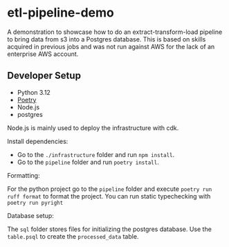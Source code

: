 # etl-pipeline-demo
A demonstration to showcase how to do an extract-transform-load pipeline to bring data from s3 into a Postgres database.
This is based on skills acquired in previous jobs and was not run against AWS for the lack of an enterprise AWS account.

## Developer Setup

- Python 3.12
- [Poetry](https://python-poetry.org/)
- Node.js
- postgres

Node.js is mainly used to deploy the infrastructure with cdk.

Install dependencies:

- Go to the `./infrastructure` folder and run `npm install`.
- Go to the `pipeline` folder and run `poetry install`.

Formatting:

For the python project go to the `pipeline` folder and execute 
```poetry run ruff format```
to format the project. You can run static typechecking with
```poetry run pyright```

Database setup:

The `sql` folder stores files for initializing the postgres database.
Use the `table.psql` to create the `processed_data` table.